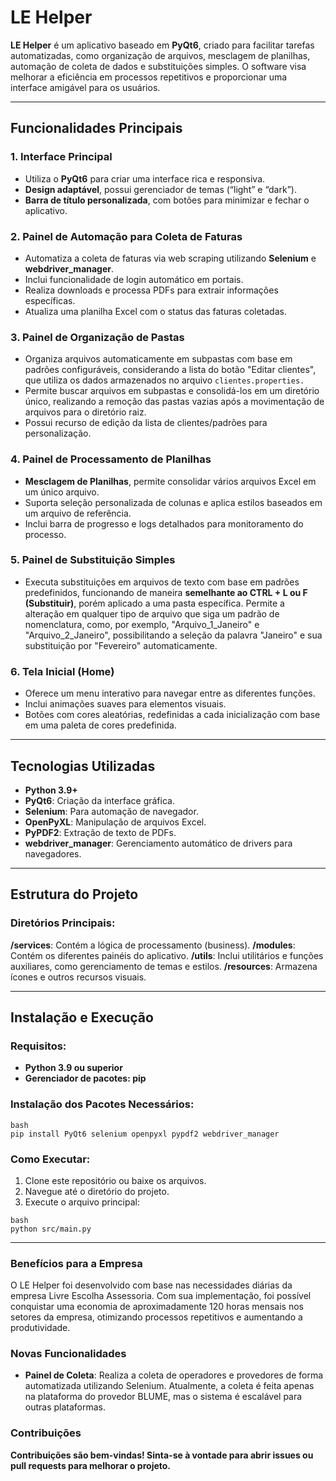 # LE Helper

**LE Helper** é um aplicativo baseado em **PyQt6**, criado para facilitar tarefas automatizadas, como organização de arquivos, mesclagem de planilhas, automação de coleta de dados e substituições simples. O software visa melhorar a eficiência em processos repetitivos e proporcionar uma interface amigável para os usuários.

---

## Funcionalidades Principais
### 1. Interface Principal
- Utiliza o **PyQt6** para criar uma interface rica e responsiva.
- **Design adaptável**, possui gerenciador de temas (“light” e “dark”).
- **Barra de título personalizada**, com botões para minimizar e fechar o aplicativo.

### 2. Painel de Automação para Coleta de Faturas
- Automatiza a coleta de faturas via web scraping utilizando **Selenium** e **webdriver_manager**.
- Inclui funcionalidade de login automático em portais.
- Realiza downloads e processa PDFs para extrair informações específicas.
- Atualiza uma planilha Excel com o status das faturas coletadas.

### 3. Painel de Organização de Pastas
- Organiza arquivos automaticamente em subpastas com base em padrões configuráveis, considerando a lista do botão "Editar clientes", que utiliza os dados armazenados no arquivo ```clientes.properties.```
- Permite buscar arquivos em subpastas e consolidá-los em um diretório único, realizando a remoção das pastas vazias após a movimentação de arquivos para o diretório raiz.
- Possui recurso de edição da lista de clientes/padrões para personalização.

### 4. Painel de Processamento de Planilhas
- **Mesclagem de Planilhas**, permite consolidar vários arquivos Excel em um único arquivo.
- Suporta seleção personalizada de colunas e aplica estilos baseados em um arquivo de referência.
- Inclui barra de progresso e logs detalhados para monitoramento do processo.

### 5. Painel de Substituição Simples
- Executa substituições em arquivos de texto com base em padrões predefinidos, funcionando de maneira **semelhante ao CTRL + L ou F (Substituir)**, porém aplicado a uma pasta específica. Permite a alteração em qualquer tipo de arquivo que siga um padrão de nomenclatura, como, por exemplo, "Arquivo_1_Janeiro" e "Arquivo_2_Janeiro", possibilitando a seleção da palavra "Janeiro" e sua substituição por "Fevereiro" automaticamente.

### 6. Tela Inicial (Home)
- Oferece um menu interativo para navegar entre as diferentes funções.
- Inclui animações suaves para elementos visuais.
- Botões com cores aleatórias, redefinidas a cada inicialização com base em uma paleta de cores predefinida.

---

## Tecnologias Utilizadas
- **Python 3.9+**
- **PyQt6**: Criação da interface gráfica.
- **Selenium**: Para automação de navegador.
- **OpenPyXL**: Manipulação de arquivos Excel.
- **PyPDF2**: Extração de texto de PDFs.
- **webdriver_manager**: Gerenciamento automático de drivers para navegadores.

---

## Estrutura do Projeto
### Diretórios Principais:

**/services**: Contém a lógica de processamento (business).
**/modules**: Contém os diferentes painéis do aplicativo.
**/utils**: Inclui utilitários e funções auxiliares, como gerenciamento de temas e estilos.
**/resources**: Armazena ícones e outros recursos visuais.

---

## Instalação e Execução
### Requisitos:
- **Python 3.9 ou superior**
- **Gerenciador de pacotes: pip**

### Instalação dos Pacotes Necessários:
```
bash
pip install PyQt6 selenium openpyxl pypdf2 webdriver_manager
```

### Como Executar:
1. Clone este repositório ou baixe os arquivos.
2. Navegue até o diretório do projeto.
3. Execute o arquivo principal:
```
bash
python src/main.py
```

---

### Benefícios para a Empresa
O LE Helper foi desenvolvido com base nas necessidades diárias da empresa Livre Escolha Assessoria. Com sua implementação, foi possível conquistar uma economia de aproximadamente 120 horas mensais nos setores da empresa, otimizando processos repetitivos e aumentando a produtividade.

### Novas Funcionalidades
- **Painel de Coleta**: Realiza a coleta de operadores e provedores de forma automatizada utilizando Selenium. Atualmente, a coleta é feita apenas na plataforma do provedor BLUME, mas o sistema é escalável para outras plataformas.

### Contribuições
**Contribuições são bem-vindas! Sinta-se à vontade para abrir issues ou pull requests para melhorar o projeto.**
